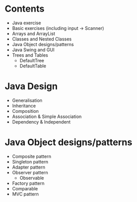 # Contents
- Java exercise 
- Basic exercises (including input -> Scanner)
- Arrays and ArrayList
- Classes and Nested Classes
- Java Object designs/patterns
- Java Swing and GUI 
- Trees and Tables
  - DefaultTree
  - DefaultTable

# Java Design
- Generalisation
- Inheritance
- Composition
- Association & Simple Association
- Dependency & Independent

# Java Object designs/patterns
- Composite pattern
- Singleton pattern
- Adapter pattern
- Observer pattern
  - Observable
- Factory pattern
- Comparable
- MVC pattern

